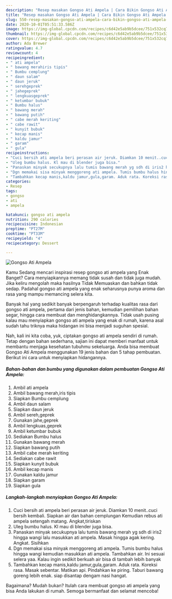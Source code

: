```yaml
---
description: "Resep masakan Gongso Ati Ampela | Cara Bikin Gongso Ati Ampela Yang Sedap"
title: "Resep masakan Gongso Ati Ampela | Cara Bikin Gongso Ati Ampela Yang Sedap"
slug: 550-resep-masakan-gongso-ati-ampela-cara-bikin-gongso-ati-ampela-yang-sedap
date: 2020-10-01T05:51:33.586Z
image: https://img-global.cpcdn.com/recipes/c6d42e5ab9b5dcee/751x532cq70/gongso-ati-ampela-foto-resep-utama.jpg
thumbnail: https://img-global.cpcdn.com/recipes/c6d42e5ab9b5dcee/751x532cq70/gongso-ati-ampela-foto-resep-utama.jpg
cover: https://img-global.cpcdn.com/recipes/c6d42e5ab9b5dcee/751x532cq70/gongso-ati-ampela-foto-resep-utama.jpg
author: Ada Brewer
ratingvalue: 4.7
reviewcount: 4
recipeingredient:
- " ati ampela"
- " bawang merahiris tipis"
- " Bumbu cemplung"
- " daun salam"
- " daun jeruk"
- " serehgeprek"
- " jahegeprek"
- " lengkuasgeprek"
- " ketumbar bubuk"
- " Bumbu halus"
- " bawang merah"
- " bawang putih"
- " cabe merah keriting"
- " cabe rawit"
- " kunyit bubuk"
- " kecap manis"
- " kaldu jamur"
- " garam"
- " gula"
recipeinstructions:
- "Cuci bersih ati ampela beri perasan air jeruk. Diamkan 10 menit..cuci bersih kembali. Siapkan air dan bahan cemplungan Kemudian rebus ati ampela setengah matang. Angkat,tiriskan"
- "Uleg bumbu halus. Kl mau di blender juga bisa."
- "Panaskan minyak secukupnya lalu tumis bawang merah yg sdh di iris2 hingga wangi lalu masukkan ati ampela. Masak hingga agak kering. Angkat. Sisihkan"
- "Dgn memakai sisa minyak menggoreng ati ampela. Tumis bumbu halus hingga wangi kemudian masukkan ati ampela. Tambahkan air. Ini sesuai selera yaa. Kalau ingin sedikit berkuah air bisa di tambah lebih banyak"
- "Tambahkan kecap manis,kaldu jamur,gula,garam. Aduk rata. Koreksi rasa. Masak sebentar. Matikan api. Pindahkan ke piring. Taburi bawang goreng lebih enak. siap disantap dengam nasi hangat."
categories:
- Resep
tags:
- gongso
- ati
- ampela

katakunci: gongso ati ampela 
nutrition: 290 calories
recipecuisine: Indonesian
preptime: "PT27M"
cooktime: "PT33M"
recipeyield: "4"
recipecategory: Dessert

---
```



![Gongso Ati Ampela](https://img-global.cpcdn.com/recipes/c6d42e5ab9b5dcee/751x532cq70/gongso-ati-ampela-foto-resep-utama.jpg)

Kamu Sedang mencari inspirasi resep gongso ati ampela yang Enak Banget? Cara menyiapkannya memang tidak susah dan tidak juga mudah. Jika keliru mengolah maka hasilnya Tidak Memuaskan dan bahkan tidak sedap. Padahal gongso ati ampela yang enak seharusnya punya aroma dan rasa yang mampu memancing selera kita.

Banyak hal yang sedikit banyak berpengaruh terhadap kualitas rasa dari gongso ati ampela, pertama dari jenis bahan, kemudian pemilihan bahan segar, hingga cara membuat dan menghidangkannya. Tidak usah pusing kalau mau menyiapkan gongso ati ampela yang enak di rumah, karena asal sudah tahu triknya maka hidangan ini bisa menjadi suguhan spesial.




Nah, kali ini kita coba, yuk, ciptakan gongso ati ampela sendiri di rumah. Tetap dengan bahan sederhana, sajian ini dapat memberi manfaat untuk membantu menjaga kesehatan tubuhmu sekeluarga. Anda bisa membuat Gongso Ati Ampela menggunakan 19 jenis bahan dan 5 tahap pembuatan. Berikut ini cara untuk menyiapkan hidangannya.

<!--inarticleads1-->

##### Bahan-bahan dan bumbu yang digunakan dalam pembuatan Gongso Ati Ampela:

1. Ambil  ati ampela
1. Ambil  bawang merah,iris tipis
1. Siapkan  Bumbu cemplung
1. Ambil  daun salam
1. Siapkan  daun jeruk
1. Ambil  sereh,geprek
1. Gunakan  jahe,geprek
1. Ambil  lengkuas,geprek
1. Ambil  ketumbar bubuk
1. Sediakan  Bumbu halus
1. Gunakan  bawang merah
1. Siapkan  bawang putih
1. Ambil  cabe merah keriting
1. Sediakan  cabe rawit
1. Siapkan  kunyit bubuk
1. Ambil  kecap manis
1. Gunakan  kaldu jamur
1. Siapkan  garam
1. Siapkan  gula




<!--inarticleads2-->

##### Langkah-langkah menyiapkan Gongso Ati Ampela:

1. Cuci bersih ati ampela beri perasan air jeruk. Diamkan 10 menit..cuci bersih kembali. Siapkan air dan bahan cemplungan Kemudian rebus ati ampela setengah matang. Angkat,tiriskan
1. Uleg bumbu halus. Kl mau di blender juga bisa.
1. Panaskan minyak secukupnya lalu tumis bawang merah yg sdh di iris2 hingga wangi lalu masukkan ati ampela. Masak hingga agak kering. Angkat. Sisihkan
1. Dgn memakai sisa minyak menggoreng ati ampela. Tumis bumbu halus hingga wangi kemudian masukkan ati ampela. Tambahkan air. Ini sesuai selera yaa. Kalau ingin sedikit berkuah air bisa di tambah lebih banyak
1. Tambahkan kecap manis,kaldu jamur,gula,garam. Aduk rata. Koreksi rasa. Masak sebentar. Matikan api. Pindahkan ke piring. Taburi bawang goreng lebih enak. siap disantap dengam nasi hangat.




Bagaimana? Mudah bukan? Itulah cara membuat gongso ati ampela yang bisa Anda lakukan di rumah. Semoga bermanfaat dan selamat mencoba!
